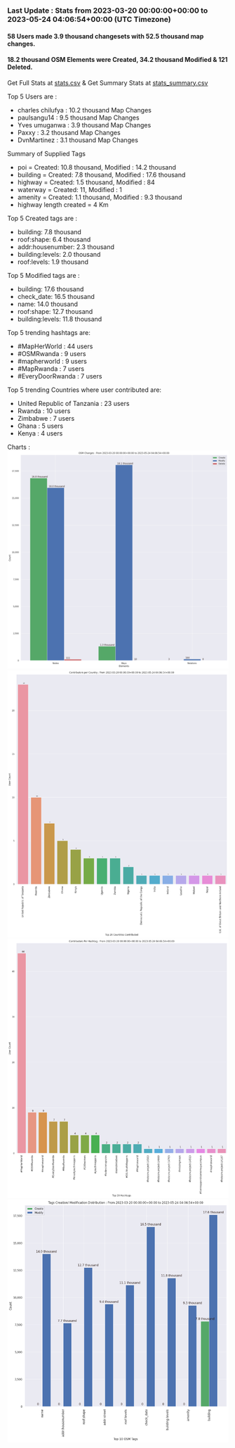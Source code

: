 ### Last Update : Stats from 2023-03-20 00:00:00+00:00 to 2023-05-24 04:06:54+00:00 (UTC Timezone)

#### 58 Users made 3.9 thousand changesets with 52.5 thousand map changes.
#### 18.2 thousand OSM Elements were Created, 34.2 thousand Modified & 121 Deleted.
Get Full Stats at [stats.csv](/stats/mapherworld/Daily/stats.csv)
 & Get Summary Stats at [stats_summary.csv](/stats/mapherworld/Daily/stats_summary.csv)

Top 5 Users are : 
- charles chilufya : 10.2 thousand Map Changes
- paulsangu14 : 9.5 thousand Map Changes
- Yves umuganwa : 3.9 thousand Map Changes
- Paxxy : 3.2 thousand Map Changes
- DvnMartinez : 3.1 thousand Map Changes

Summary of Supplied Tags
- poi = Created: 10.8 thousand, Modified : 14.2 thousand
- building = Created: 7.8 thousand, Modified : 17.6 thousand
- highway = Created: 1.5 thousand, Modified : 84
- waterway = Created: 11, Modified : 1
- amenity = Created: 1.1 thousand, Modified : 9.3 thousand
- highway length created = 4 Km


Top 5 Created tags are :
- building: 7.8 thousand
- roof:shape: 6.4 thousand
- addr:housenumber: 2.3 thousand
- building:levels: 2.0 thousand
- roof:levels: 1.9 thousand


Top 5 Modified tags are :
- building: 17.6 thousand
- check_date: 16.5 thousand
- name: 14.0 thousand
- roof:shape: 12.7 thousand
- building:levels: 11.8 thousand


Top 5 trending hashtags are:
- #MapHerWorld : 44 users
- #OSMRwanda : 9 users
- #mapherworld : 9 users
- #MapRwanda : 7 users
- #EveryDoorRwanda : 7 users


Top 5 trending Countries where user contributed are:
- United Republic of Tanzania : 23 users
- Rwanda : 10 users
- Zimbabwe : 7 users
- Ghana : 5 users
- Kenya : 4 users


 Charts : 
![Alt text](./stats_osm_changes.png) 
![Alt text](./stats_users_per_country.png) 
![Alt text](./stats_users_per_hashtag.png) 
![Alt text](./stats_tags.png) 
